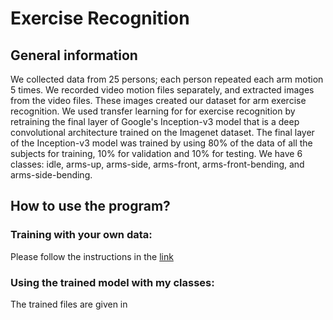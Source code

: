 # Exercise Recognition
## General information

We collected data from 25 persons; each person repeated each arm motion 5 times. We recorded video motion files separately, and extracted images from the video files. These images created our dataset for arm exercise recognition. We used transfer learning for for exercise recognition by retraining the final layer of Google's Inception-v3 model that is a deep convolutional architecture trained on the Imagenet dataset. The final layer of the Inception-v3 model was trained by using 80\% of the data of all the subjects for training, 10\% for validation and 10\% for testing. We have 6 classes: idle, arms-up, arms-side, arms-front, arms-front-bending, and arms-side-bending. 

## How to use the program?
### Training with your own data:
Please follow the instructions in the [link](https://codelabs.developers.google.com/codelabs/tensorflow-for-poets/#3)
### Using the trained model with my classes:
The trained files are given in 
